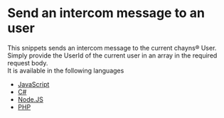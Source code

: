 # Send an intercom message to an user
This snippets sends an intercom message to the current chayns® User.
Simply provide the UserId of the current user in an array in the required request body.<br>
It is available in the following languages

* [JavaScript](https://github.com/TobitSoftware/chayns-snippets/blob/master/Backend/IntercomToUser/JavaScript.js)
* [C#](https://github.com/TobitSoftware/chayns-snippets/blob/master/Backend/IntercomToUser/C%23.cs)
* [Node.JS](https://github.com/TobitSoftware/chayns-snippets/blob/master/Backend/IntercomToUser/NodeJS.js)
* [PHP](https://github.com/TobitSoftware/chayns-snippets/blob/master/Backend/IntercomToUser/PHP.php)
